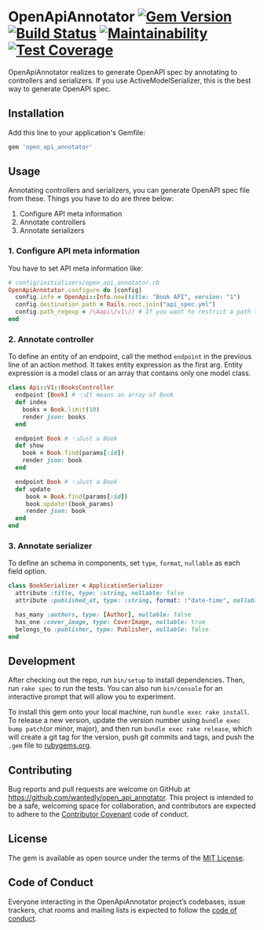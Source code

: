 # OpenApiAnnotator [![Gem Version](https://badge.fury.io/rb/open_api_annotator.svg)](https://badge.fury.io/rb/open_api_annotator) [![Build Status](https://travis-ci.org/wantedly/open_api_annotator.svg?branch=master)](https://travis-ci.org/wantedly/open_api_annotator) [![Maintainability](https://api.codeclimate.com/v1/badges/8be7a273496459c62190/maintainability)](https://codeclimate.com/github/wantedly/open_api_annotator/maintainability) [![Test Coverage](https://api.codeclimate.com/v1/badges/8be7a273496459c62190/test_coverage)](https://codeclimate.com/github/wantedly/open_api_annotator/test_coverage)

OpenApiAnnotator realizes to generate OpenAPI spec by annotating to controllers and serializers.
If you use ActiveModelSerializer, this is the best way to generate OpenAPI spec.

## Installation

Add this line to your application's Gemfile:

```ruby
gem 'open_api_annotator'
```

## Usage

Annotating controllers and serializers, you can generate OpenAPI spec file from these.
Things you have to do are three below:

1. Configure API meta information
1. Annotate controllers
1. Annotate serializers

### 1. Configure API meta information
You have to set API meta information like:

```rb
# config/initializers/open_api_annotator.rb
OpenApiAnnotator.configure do |config|
  config.info = OpenApi::Info.new(title: "Book API", version: "1")
  config.destination_path = Rails.root.join("api_spec.yml")
  config.path_regexp = /\Aapi\/v1\// # If you want to restrict a path to create
end
```


### 2. Annotate controller
To define an entity of an endpoint, call the method `endpoint` in the previous line of an action method. It takes entity expression as the first arg. Entity expression is a model class or an array that contains only one model class.

```rb
class Api::V1::BooksController
  endpoint [Book] # 👈It means an array of Book
  def index
    books = Book.limit(10)
    render json: books
  end

  endpoint Book # 👈Just a Book
  def show
    book = Book.find(params[:id])
    render json: book
  end

  endpoint Book # 👈Just a Book
  def update
     book = Book.find(params[:id])
     book.update!(book_params)
     render json: book
  end
end
```

### 3. Annotate serializer
To define an schema in components, set `type`, `format`, `nullable` as each field option.

```rb
class BookSerializer < ApplicationSerializer
  attribute :title, type: :string, nullable: false
  attribute :published_at, type: :string, format: :"date-time", nullable: true

  has_many :authors, type: [Author], nullable: false
  has_one :cover_image, type: CoverImage, nullable: true
  belongs_to :publisher, type: Publisher, nullable: false
end
```
## Development

After checking out the repo, run `bin/setup` to install dependencies. Then, run `rake spec` to run the tests. You can also run `bin/console` for an interactive prompt that will allow you to experiment.

To install this gem onto your local machine, run `bundle exec rake install`. To release a new version, update the version number using `bundle exec bump patch`(or minor, major), and then run `bundle exec rake release`, which will create a git tag for the version, push git commits and tags, and push the `.gem` file to [rubygems.org](https://rubygems.org).

## Contributing

Bug reports and pull requests are welcome on GitHub at https://github.com/wantedly/open_api_annotator. This project is intended to be a safe, welcoming space for collaboration, and contributors are expected to adhere to the [Contributor Covenant](http://contributor-covenant.org) code of conduct.

## License

The gem is available as open source under the terms of the [MIT License](https://opensource.org/licenses/MIT).

## Code of Conduct

Everyone interacting in the OpenApiAnnotator project’s codebases, issue trackers, chat rooms and mailing lists is expected to follow the [code of conduct](https://github.com/wantedly/open_api_annotator/blob/master/CODE_OF_CONDUCT.md).
